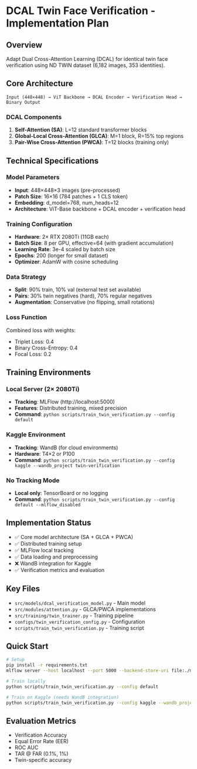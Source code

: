 # DCAL Twin Face Verification - Implementation Plan

## Overview
Adapt Dual Cross-Attention Learning (DCAL) for identical twin face verification using ND TWIN dataset (6,182 images, 353 identities).

## Core Architecture
```
Input (448×448) → ViT Backbone → DCAL Encoder → Verification Head → Binary Output
```

### DCAL Components
1. **Self-Attention (SA)**: L=12 standard transformer blocks
2. **Global-Local Cross-Attention (GLCA)**: M=1 block, R=15% top regions
3. **Pair-Wise Cross-Attention (PWCA)**: T=12 blocks (training only)

## Technical Specifications

### Model Parameters
- **Input**: 448×448×3 images (pre-processed)
- **Patch Size**: 16×16 (784 patches + 1 CLS token)
- **Embedding**: d_model=768, num_heads=12
- **Architecture**: ViT-Base backbone + DCAL encoder + verification head

### Training Configuration
- **Hardware**: 2× RTX 2080Ti (11GB each)
- **Batch Size**: 8 per GPU, effective=64 (with gradient accumulation)
- **Learning Rate**: 3e-4 scaled by batch size
- **Epochs**: 200 (longer for small dataset)
- **Optimizer**: AdamW with cosine scheduling

### Data Strategy
- **Split**: 90% train, 10% val (external test set available)
- **Pairs**: 30% twin negatives (hard), 70% regular negatives
- **Augmentation**: Conservative (no flipping, small rotations)

### Loss Function
Combined loss with weights:
- Triplet Loss: 0.4
- Binary Cross-Entropy: 0.4  
- Focal Loss: 0.2

## Training Environments

### Local Server (2× 2080Ti)
- **Tracking**: MLFlow (http://localhost:5000)
- **Features**: Distributed training, mixed precision
- **Command**: `python scripts/train_twin_verification.py --config default`

### Kaggle Environment
- **Tracking**: WandB (for cloud environments)
- **Hardware**: T4×2 or P100
- **Command**: `python scripts/train_twin_verification.py --config kaggle --wandb_project twin-verification`

### No Tracking Mode
- **Local only**: TensorBoard or no logging
- **Command**: `python scripts/train_twin_verification.py --config default --mlflow_disabled`

## Implementation Status
- ✅ Core model architecture (SA + GLCA + PWCA)
- ✅ Distributed training setup
- ✅ MLFlow local tracking
- ✅ Data loading and preprocessing
- ❌ WandB integration for Kaggle
- ✅ Verification metrics and evaluation

## Key Files
- `src/models/dcal_verification_model.py` - Main model
- `src/modules/attention.py` - GLCA/PWCA implementations  
- `src/training/twin_trainer.py` - Training pipeline
- `configs/twin_verification_config.py` - Configuration
- `scripts/train_twin_verification.py` - Training script

## Quick Start
```bash
# Setup
pip install -r requirements.txt
mlflow server --host localhost --port 5000 --backend-store-uri file:./mlflow_experiments

# Train locally
python scripts/train_twin_verification.py --config default

# Train on Kaggle (needs WandB integration)
python scripts/train_twin_verification.py --config kaggle --wandb_project twin-faces
```

## Evaluation Metrics
- Verification Accuracy
- Equal Error Rate (EER)
- ROC AUC
- TAR @ FAR (0.1%, 1%)
- Twin-specific accuracy